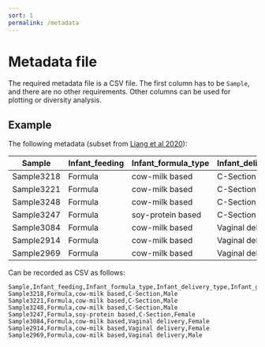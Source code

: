 ```yaml
---
sort: 1
permalink: /metadata
---
```


# Metadata file

The required metadata file is a CSV file. The first column has to be `Sample`, and there
are no other requirements. Other columns can be used for plotting or diversity analysis.

## Example

The following metadata (subset from [Liang et al 2020](https://www.nature.com/articles/s41586-020-2192-1)):

Sample     | Infant_feeding | Infant_formula_type | Infant_delivery_type  | Infant_gender 
-----------|----------------|---------------------|----------------|---------------
Sample3218 | Formula        | cow-milk based      | C-Section      | Male          
Sample3221 | Formula        | cow-milk based      | C-Section      | Male          
Sample3248 | Formula        | cow-milk based      | C-Section      | Male          
Sample3247 | Formula        | soy-protein based   | C-Section      | Female        
Sample3084 | Formula        | cow-milk based      | Vaginal delivery | Female        
Sample2914 | Formula        | cow-milk based      | Vaginal delivery | Female        
Sample2969 | Formula        | cow-milk based      | Vaginal delivery | Male          

Can be recorded as CSV as follows:

```text
Sample,Infant_feeding,Infant_formula_type,Infant_delivery_type,Infant_gender
Sample3218,Formula,cow-milk based,C-Section,Male
Sample3221,Formula,cow-milk based,C-Section,Male
Sample3248,Formula,cow-milk based,C-Section,Male
Sample3247,Formula,soy-protein based,C-Section,Female
Sample3084,Formula,cow-milk based,Vaginal delivery,Female
Sample2914,Formula,cow-milk based,Vaginal delivery,Female
Sample2969,Formula,cow-milk based,Vaginal delivery,Male
```